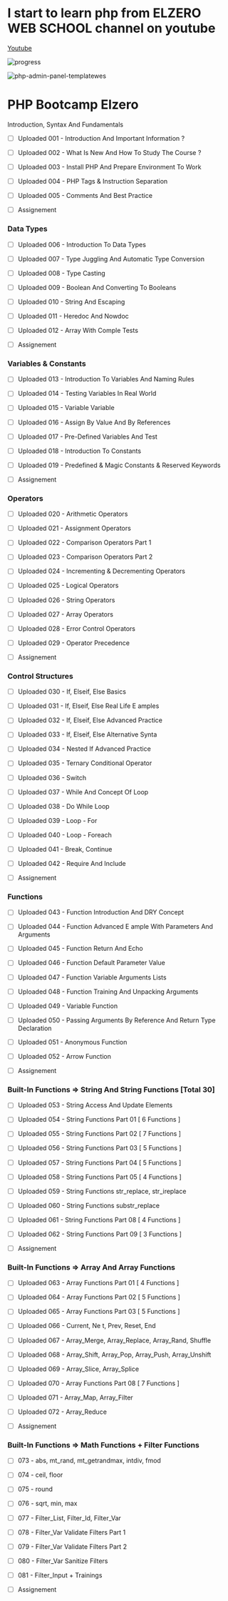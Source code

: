 # I start to learn php from ELZERO WEB SCHOOL channel on youtube

[Youtube](https://www.youtube.com/playlist?list=PLDoPjvoNmBAy41u35AqJUrI-H83DObUDq)

![progress](https://us-central1-progress-markdown.cloudfunctions.net/progress/0)

![php-admin-panel-templatewes](https://user-images.githubusercontent.com/84162824/177995458-1b630374-adc0-44b7-b150-170472b43c90.jpeg)

<h1>PHP Bootcamp Elzero</h1>

Introduction, Syntax And Fundamentals

- [ ] Uploaded 001 - Introduction And Important Information ?
- [ ] Uploaded 002 - What Is New And How To Study The Course ?
- [ ] Uploaded 003 - Install PHP And Prepare Environment To Work
- [ ] Uploaded 004 - PHP Tags & Instruction Separation
- [ ] Uploaded 005 - Comments And Best Practice

- [ ] Assignement

### Data Types
- [ ] Uploaded 006 - Introduction To Data Types
- [ ] Uploaded 007 - Type Juggling And Automatic Type Conversion
- [ ] Uploaded 008 - Type Casting
- [ ] Uploaded 009 - Boolean And Converting To Booleans
- [ ] Uploaded 010 - String And Escaping
- [ ] Uploaded 011 - Heredoc And Nowdoc
- [ ] Uploaded 012 - Array With Comple  Tests

- [ ] Assignement

### Variables & Constants
- [ ] Uploaded 013 - Introduction To Variables And Naming Rules
- [ ] Uploaded 014 - Testing Variables In Real World
- [ ] Uploaded 015 - Variable Variable
- [ ] Uploaded 016 - Assign By Value And By References
- [ ] Uploaded 017 - Pre-Defined Variables And Test
- [ ] Uploaded 018 - Introduction To Constants
- [ ] Uploaded 019 - Predefined & Magic Constants & Reserved Keywords

- [ ] Assignement

### Operators
- [ ] Uploaded 020 - Arithmetic Operators
- [ ] Uploaded 021 - Assignment Operators
- [ ] Uploaded 022 - Comparison Operators Part 1
- [ ] Uploaded 023 - Comparison Operators Part 2
- [ ] Uploaded 024 - Incrementing & Decrementing Operators
- [ ] Uploaded 025 - Logical Operators
- [ ] Uploaded 026 - String Operators
- [ ] Uploaded 027 - Array Operators
- [ ] Uploaded 028 - Error Control Operators
- [ ] Uploaded 029 - Operator Precedence

- [ ] Assignement

### Control Structures
- [ ] Uploaded 030 - If, Elseif, Else Basics
- [ ] Uploaded 031 - If, Elseif, Else Real Life E amples
- [ ] Uploaded 032 - If, Elseif, Else Advanced Practice
- [ ] Uploaded 033 - If, Elseif, Else Alternative Synta 
- [ ] Uploaded 034 - Nested If Advanced Practice
- [ ] Uploaded 035 - Ternary Conditional Operator
- [ ] Uploaded 036 - Switch
- [ ] Uploaded 037 - While And Concept Of Loop
- [ ] Uploaded 038 - Do While Loop
- [ ] Uploaded 039 - Loop - For
- [ ] Uploaded 040 - Loop - Foreach
- [ ] Uploaded 041 - Break, Continue
- [ ] Uploaded 042 - Require And Include

- [ ] Assignement

### Functions
- [ ] Uploaded 043 - Function Introduction And DRY Concept
- [ ] Uploaded 044 - Function Advanced E ample With Parameters And Arguments
- [ ] Uploaded 045 - Function Return And Echo
- [ ] Uploaded 046 - Function Default Parameter Value
- [ ] Uploaded 047 - Function Variable Arguments Lists
- [ ] Uploaded 048 - Function Training And Unpacking Arguments
- [ ] Uploaded 049 - Variable Function
- [ ] Uploaded 050 - Passing Arguments By Reference And Return Type Declaration
- [ ] Uploaded 051 - Anonymous Function
- [ ] Uploaded 052 - Arrow Function

- [ ] Assignement

### Built-In Functions => String And String Functions [Total 30]
- [ ] Uploaded 053 - String Access And Update Elements
- [ ] Uploaded 054 - String Functions Part 01 [ 6 Functions ]
- [ ] Uploaded 055 - String Functions Part 02 [ 7 Functions ]
- [ ] Uploaded 056 - String Functions Part 03 [ 5 Functions ]
- [ ] Uploaded 057 - String Functions Part 04 [ 5 Functions ]
- [ ] Uploaded 058 - String Functions Part 05 [ 4 Functions ]
- [ ] Uploaded 059 - String Functions str_replace, str_ireplace
- [ ] Uploaded 060 - String Functions substr_replace
- [ ] Uploaded 061 - String Functions Part 08 [ 4 Functions ]
- [ ] Uploaded 062 - String Functions Part 09 [ 3 Functions ]

- [ ] Assignement

### Built-In Functions => Array And Array Functions
- [ ] Uploaded 063 - Array Functions Part 01 [ 4 Functions ]
- [ ] Uploaded 064 - Array Functions Part 02 [ 5 Functions ]
- [ ] Uploaded 065 - Array Functions Part 03 [ 5 Functions ]
- [ ] Uploaded 066 - Current, Ne t, Prev, Reset, End
- [ ] Uploaded 067 - Array_Merge, Array_Replace, Array_Rand, Shuffle
- [ ] Uploaded 068 - Array_Shift, Array_Pop, Array_Push, Array_Unshift
- [ ] Uploaded 069 - Array_Slice, Array_Splice
- [ ] Uploaded 070 - Array Functions Part 08 [ 7 Functions ]
- [ ] Uploaded 071 - Array_Map, Array_Filter
- [ ] Uploaded 072 - Array_Reduce

- [ ] Assignement

### Built-In Functions => Math Functions + Filter Functions
- [ ] 073 - abs, mt_rand, mt_getrandmax, intdiv, fmod
- [ ] 074 - ceil, floor
- [ ] 075 - round
- [ ] 076 - sqrt, min, max
- [ ] 077 - Filter_List, Filter_Id, Filter_Var
- [ ] 078 - Filter_Var Validate Filters Part 1
- [ ] 079 - Filter_Var Validate Filters Part 2
- [ ] 080 - Filter_Var Sanitize Filters
- [ ] 081 - Filter_Input + Trainings

- [ ] Assignement

